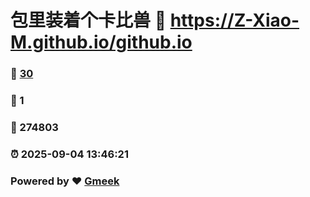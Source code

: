 # 包里装着个卡比兽 :link: https://Z-Xiao-M.github.io/github.io 
### :page_facing_up: [30](https://Z-Xiao-M.github.io/github.io/tag.html) 
### :speech_balloon: 1 
### :hibiscus: 274803 
### :alarm_clock: 2025-09-04 13:46:21 
### Powered by :heart: [Gmeek](https://github.com/Meekdai/Gmeek)
